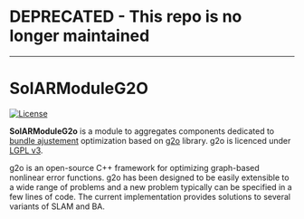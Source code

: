 # DEPRECATED - This repo is no longer maintained

----

# SolARModuleG2O

[![License](https://img.shields.io/github/license/SolARFramework/SolARModuleG2O?style=flat-square&label=License)](https://www.apache.org/licenses/LICENSE-2.0)

**SolARModuleG2o** is a module to aggregates components dedicated to [bundle ajustement](https://en.wikipedia.org/wiki/Bundle_adjustment) optimization based on [g2o](https://github.com/RainerKuemmerle/g2o) library. g2o is licenced under [LGPL v3](https://www.gnu.org/licenses/lgpl-3.0.en.html).

g2o is an open-source C++ framework for optimizing graph-based nonlinear error functions. g2o has been designed to be easily extensible to a wide range of problems and a new problem typically can be specified in a few lines of code. The current implementation provides solutions to several variants of SLAM and BA. 
